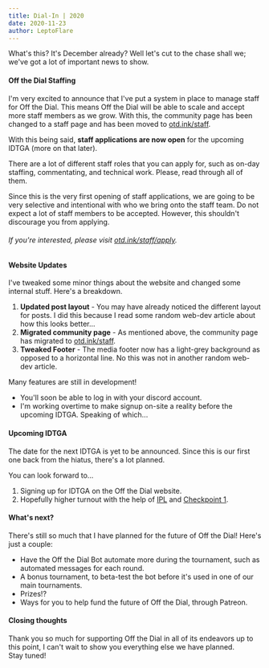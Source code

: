 ```yaml
---
title: Dial-In | 2020
date: 2020-11-23
author: LeptoFlare
---
```


What's this? It's December already? Well let's cut to the chase shall we; we've got a lot of important news to show.

#### Off the Dial Staffing
I'm very excited to announce that I've put a system in place to manage staff for Off the Dial. This means Off the Dial will be able to scale and accept more staff members as we grow. With this, the community page has been changed to a staff page and has been moved to [otd.ink/staff](/staff).

With this being said, **staff applications are now open** for the upcoming IDTGA (more on that later).

There are a lot of different staff roles that you can apply for, such as on-day staffing, commentating, and technical work. Please, read through all of them.

Since this is the very first opening of staff applications, we are going to be very selective and intentional with who we bring onto the staff team. Do not expect a lot of staff members to be accepted. However, this shouldn't discourage you from applying.

###### If you're interested, please visit [otd.ink/staff/apply](/staff/apply).

#### Website Updates
I've tweaked some minor things about the website and changed some internal stuff. Here's a breakdown.

1. **Updated post layout** - You may have already noticed the different layout for posts. I did this because I read some random web-dev article about how this looks better...
2. **Migrated community page** - As mentioned above, the community page has migrated to [otd.ink/staff](/staff).
3. **Tweaked Footer** - The media footer now has a light-grey background as opposed to a horizontal line. No this was not in another random web-dev article.

Many features are still in development!
- You'll soon be able to log in with your discord account.
- I'm working overtime to make signup on-site a reality before the upcoming IDTGA. Speaking of which... 

#### Upcoming IDTGA
The date for the next IDTGA is yet to be announced. Since this is our first one back from the hiatus, there's a lot planned.

You can look forward to...
1. Signing up for IDTGA on the Off the Dial website.
2. Hopefully higher turnout with the help of [IPL](https://iplabs.ink) and [Checkpoint 1](https://discord.gg/c7CpftUuYK).

#### What's next?
There's still so much that I have planned for the future of Off the Dial! Here's just a couple:

- Have the Off the Dial Bot automate more during the tournament, such as automated messages for each round.
- A bonus tournament, to beta-test the bot before it's used in one of our main tournaments.
- Prizes!?
- Ways for you to help fund the future of Off the Dial, through Patreon.

#### Closing thoughts

Thank you so much for supporting Off the Dial in all of its endeavors up to this point, I can't wait to show you everything else we have planned.  
Stay tuned!
